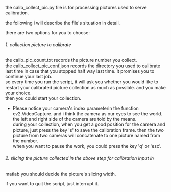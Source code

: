 the calib_collect_pic.py file is for processing pictures used to serve calibration.

the following i will describe the file's situation in detail.

there are two options for you to choose:

###### 1. collection picture to calibrate
the calib_pic_count.txt records the picture number you collect.<br/>
the calib_collect_pic_conf.json records the directory you used to calibrate last 
time in case that you stopped half way last time. it promises you to continue your
last job.<br/>
so every time you run the script, it will ask you whether you would like to 
restart your calibrated picture collection as much as possible. and you make 
your choice.<br/>
then you could start your collection.
* Please notice your camera's index parameterin the function cv2.VideoCapture. 
and i think the camera as our eyes to see the
world. the left and right side of the camera are told by the means.<br/>
during your collection, when you get a good position for the camera and picture, 
just press the key 's' to save the calibration frame. then the two picture from
 two cameras will concatenate to one picture named from the number.<br/>
 when you want to pause the work, you could press the key 'q' or 'esc'.<br/>
 
 ###### 2. slicing the picture collected in the above step for calibration input in 
 matlab
you should decide the picture's slicing width.

if you want to quit the script, just interrupt it.
